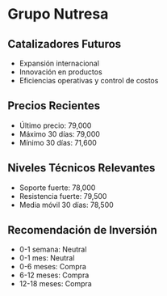 # Grupo Nutresa

## Catalizadores Futuros

- Expansión internacional
- Innovación en productos
- Eficiencias operativas y control de costos

## Precios Recientes

- Último precio: 79,000
- Máximo 30 días: 79,000
- Mínimo 30 días: 71,600

## Niveles Técnicos Relevantes

- Soporte fuerte: 78,000
- Resistencia fuerte: 79,500
- Media móvil 30 días: 78,500

## Recomendación de Inversión

- 0-1 semana: Neutral
- 0-1 mes: Neutral
- 0-6 meses: Compra
- 6-12 meses: Compra
- 12-18 meses: Compra
